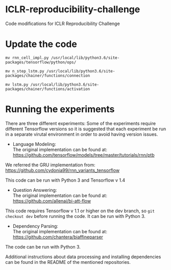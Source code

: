 # ICLR-reproducibility-challenge
Code modifications for ICLR Reproducibility Challenge

# Update the code
`mv rnn_cell_impl.py /usr/local/lib/python3.6/site-packages/tensorflow/python/ops/`

`mv n_step_lstm.py /usr/local/lib/python3.6/site-packages/chainer/functions/connection`

`mv lstm.py /usr/local/lib/python3.6/site-packages/chainer/functions/activation`

# Running the experiments
There are three different experiments:
Some of the experiments require different Tensorflow versions so it is suggested that each experiment be run in a separate virutal environment in order to avoid having version issues.

* Language Modeling:  
The original implementation can be found at: https://github.com/tensorflow/models/tree/master/tutorials/rnn/ptb

We referred the GRU implementation from: https://github.com/cydonia99/rnn_variants_tensorflow 

This code can be run with Python 3 and Tensorflow v 1.4

* Question Answering:  
The original implementation can be found at: https://github.com/allenai/bi-att-flow

This code requires Tensorflow v 1.1 or higher on the dev branch, so `git checkout dev` before running the code. It can be run with Python 3.

* Dependency Parsing:  
The original implementation can be found at: https://github.com/chantera/biaffineparser

The code can be run with Python 3.

Additional instructions about data processing and installing dependencies can be found in the README of the mentioned repositories.
